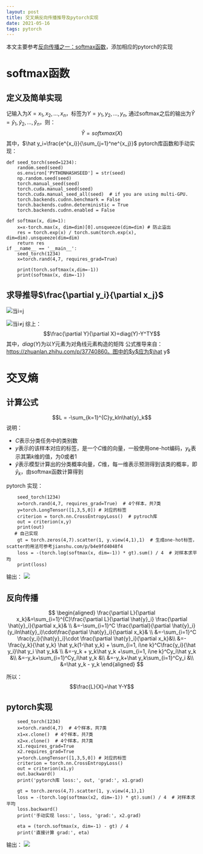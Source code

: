 ```yaml
---
layout: post
title: 交叉熵反向传播推导及pytorch实现
date: 2021-05-16
tags: pytorch    
---
```


本文主要参考[反向传播之一：softmax函数](https://zhuanlan.zhihu.com/p/37740860)，添加相应的pytorch的实现
# softmax函数
## 定义及简单实现
记输入为$X={x_1,x_2,\dots,x_n}$，标签为$Y=y_1, y_2, \dots, y_n$, 通过softmax之后的输出为$\hat Y={\hat y_1, \hat y_2,\dots, \hat y_n}$，则：
$$\hat Y=softxmax(X)$$
其中，$\hat y_i=\frac{e^{x_i}}{\sum_{j=1}^ne^{x_j}}$
pytorch库函数和手动实现：
```
def seed_torch(seed=1234):
    random.seed(seed)
    os.environ['PYTHONHASHSEED'] = str(seed)
    np.random.seed(seed)
    torch.manual_seed(seed)
    torch.cuda.manual_seed(seed)
    torch.cuda.manual_seed_all(seed)  # if you are using multi-GPU.
    torch.backends.cudnn.benchmark = False
    torch.backends.cudnn.deterministic = True
    torch.backends.cudnn.enabled = False

def softmax(x, dim=1):
    x=x-torch.max(x, dim=dim)[0].unsqueeze(dim=dim) # 防止溢出
    res = torch.exp(x) / torch.sum(torch.exp(x), dim=dim).unsqueeze(dim=dim)
    return res
if __name__ == '__main__':
    seed_torch(1234)
    x=torch.rand(4,7, requires_grad=True)

    print(torch.softmax(x,dim=-1))
    print(softmax(x, dim=-1))
```
## 求导推导$\frac{\partial y_i}{\partial x_j}$
![当i=j](https://upload-images.jianshu.io/upload_images/4434395-7b56875489b171fc.png?imageMogr2/auto-orient/strip%7CimageView2/2/w/1240)

![当i≠j](https://upload-images.jianshu.io/upload_images/4434395-8f1f14febae3da83.png?imageMogr2/auto-orient/strip%7CimageView2/2/w/1240)
综上：
$$\frac{\partial Y}{\partial X}=diag(Y)-Y^TY$$
其中，$diag(Y)$为以$Y$元素为对角线元素构造的矩阵
公式推导来自：https://zhuanlan.zhihu.com/p/37740860。图中的$y$应为$\hat y$

# 交叉熵
## 计算公式
$$L = -\sum_{k=1}^{C}y_kln\hat{y}_k$$
说明：
- $C$表示分类任务中的类别数
- $y$表示的该样本对应的标签，是一个$C$维的向量，一般使用one-hot编码，$y_k$表示其第$k$维的值，为0或者1
- $\hat{y}$表示模型计算出的分类概率向量，$C$维，每一维表示预测得到该类的概率，即$\hat{y}_k$，由softmax函数计算得到

pytorch 实现：
```
    seed_torch(1234)
    x=torch.rand(4,7, requires_grad=True)  # 4个样本，共7类
    y=torch.LongTensor([1,3,5,0]) # 对应的标签
    criterion = torch.nn.CrossEntropyLoss()  # pytroch库
    out = criterion(x,y)
    print(out)
   # 自己实现
    gt = torch.zeros(4,7).scatter(1, y.view(4,1),1)  # 生成one-hot标签，scatter的用法可参考jianshu.com/p/b4e9fd4048f4
    loss = -(torch.log(softmax(x, dim=-1)) * gt).sum() / 4  # 对样本求平均
    print(loss)
```
输出：
![](https://upload-images.jianshu.io/upload_images/4434395-36d8ad22d2d256c3.png?imageMogr2/auto-orient/strip%7CimageView2/2/w/1240)

## 反向传播

$$
\begin{aligned}
\frac{\partial L}{\partial x_k}&=\sum_{i=1}^{C}\frac{\partial L}{\partial \hat{y}_i} \frac{\partial \hat{y}_i}{\partial x_k}& \\
&=-\sum_{i=1}^C \frac{\partial}{\partial \hat{y}_i} (y_iln\hat{y}_i)\cdot\frac{\partial \hat{y}_i}{\partial x_k}& \\
&=-\sum_{i=1}^C \frac{y_i}{\hat{y}_i}\cdot \frac{\partial \hat{y}_i}{\partial x_k}&\\
&=-\frac{y_k}{\hat y_k} \hat y_k(1-\hat y_k) + \sum_{i=1, i\ne k}^C\frac{y_i}{\hat y_i}\hat y_i \hat y_k& \\
&=-y_k + y_k\hat y_k +\sum_{i=1, i\ne k}^Cy_i\hat y_k &\\
&=-y_k+\sum_{i=1}^Cy_i\hat y_k  &\\
&=-y_k+\hat y_k\sum_{i=1}^Cy_i &\\
&=\hat y_k - y_k
\end{aligned}
$$

所以：
$$\frac{L}{X}=\hat Y-Y$$

## pytorch实现
```
    seed_torch(1234)
    x=torch.rand(4,7)  # 4个样本，共7类
    x1=x.clone()  # 4个样本，共7类
    x2=x.clone()  # 4个样本，共7类
    x1.requires_grad=True
    x2.requires_grad=True
    y=torch.LongTensor([1,3,5,0]) # 对应的标签
    criterion = torch.nn.CrossEntropyLoss()
    out = criterion(x1,y)
    out.backward()
    print('pytorch库 loss:', out, 'grad:', x1.grad)

    gt = torch.zeros(4,7).scatter(1, y.view(4,1),1)
    loss = -(torch.log(softmax(x2, dim=-1)) * gt).sum() / 4  # 对样本求平均
    loss.backward()
    print('手动实现 loss:', loss, 'grad:', x2.grad)

    eta = (torch.softmax(x, dim=-1) - gt) / 4
    print('直接计算 grad:', eta)
```
输出：
![](https://upload-images.jianshu.io/upload_images/4434395-35f9a1868d3af79e.png?imageMogr2/auto-orient/strip%7CimageView2/2/w/1240)
